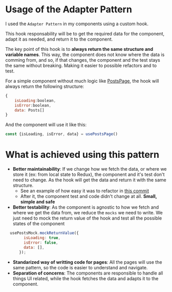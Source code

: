 # Usage of the Adapter Pattern

I used the `Adapter Pattern` in my components using a custom hook.

This hook responsability will be to get the required data for the component, adapt it as needed, and return it to the component.

The key point of this hook is to **always return the same structure and variable names**. 
This way, the component does not know where the data is comming from, and so, if that changes, the component and the test stays the same without breaking.
Making it easier to possible refactors and to test.

For a simple component without much logic like [PostsPage](../src/pages/PostsPage/PostsPage.tsx), the hook will always return the following structure:

```js
{
    isLoading:boolean,
    isError:boolean,
    data: Posts[]
}
```

And the component will use it like this:
```js
const {isLoading, isError, data} = usePostsPage()
```

# What is achieved using this pattern

- **Better maintainability**: If we change how we fetch the data, or where we store it (ex: from local state to Redux), the component and it's test don't need to change. As the hook will get the data and return it with the same structure.
  - See an example of how easy it was to refactor in [this commit](https://github.com/brislazaro/VW-prueba/commit/0a6a3f6d1d8947296c68f3a0cc61579871aeea4b)
  - After it, the component test and code didn't change at all. **Small, simple and safe**
- **Better testability**: As the component is agnostic to how we fetch and where we get the data from, we reduce the `mocks` we need to write. We just need to mock the return value of the hook and test all the possible states of the component
```js 
  usePostsMock.mockReturnValue({
        isLoading: true,
        isError: false,
        data: [],
      }); 
```
- **Standarized way of writting code for pages**: All the pages will use the same pattern, so the code is easier to understand and navigate.
- **Separation of concerns**: The components are responsible to handle all things UI related, while the hook fetches the data and adapts it to the component.
 
